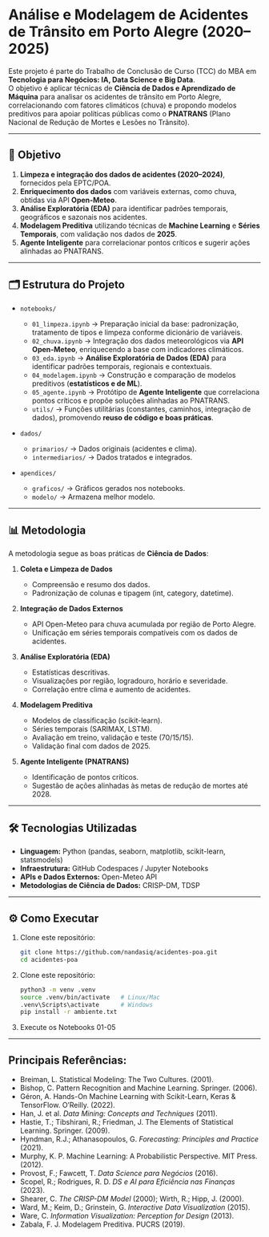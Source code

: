 # Análise e Modelagem de Acidentes de Trânsito em Porto Alegre (2020–2025)

Este projeto é parte do Trabalho de Conclusão de Curso (TCC) do MBA em **Tecnologia para Negócios: IA, Data Science e Big Data**.  
O objetivo é aplicar técnicas de **Ciência de Dados e Aprendizado de Máquina** para analisar os acidentes de trânsito em Porto Alegre, correlacionando com fatores climáticos (chuva) e propondo modelos preditivos para apoiar políticas públicas como o **PNATRANS** (Plano Nacional de Redução de Mortes e Lesões no Trânsito).  

---

## 🎯 Objetivo

1. **Limpeza e integração dos dados de acidentes (2020–2024)**, fornecidos pela EPTC/POA.  
2. **Enriquecimento dos dados** com variáveis externas, como chuva, obtidas via API **Open-Meteo**.  
3. **Análise Exploratória (EDA)** para identificar padrões temporais, geográficos e sazonais nos acidentes.  
4. **Modelagem Preditiva** utilizando técnicas de **Machine Learning** e **Séries Temporais**, com validação nos dados de **2025**.  
5. **Agente Inteligente** para correlacionar pontos críticos e sugerir ações alinhadas ao PNATRANS.  

---

## 🗂️ Estrutura do Projeto

- `notebooks/`  
  - `01_limpeza.ipynb` → Preparação inicial da base: padronização, tratamento de tipos e limpeza conforme dicionário de variáveis.    
  - `02_chuva.ipynb` → Integração dos dados meteorológicos via **API Open-Meteo**, enriquecendo a base com indicadores climáticos.
  - `03_eda.ipynb` → **Análise Exploratória de Dados (EDA)** para identificar padrões temporais, regionais e contextuais.   
  - `04_modelagem.ipynb` → Construção e comparação de modelos preditivos (**estatísticos e de ML**).  
  - `05_agente.ipynb` → Protótipo de **Agente Inteligente** que correlaciona pontos críticos e propõe soluções alinhadas ao PNATRANS.  
  - `utils/` → Funções utilitárias (constantes, caminhos, integração de dados), promovendo **reuso de código e boas práticas**.  

- `dados/`  
  - `primarios/` → Dados originais (acidentes e clima).  
  - `intermediarios/` → Dados tratados e integrados.  

- `apendices/`
   - `graficos/` → Gráficos gerados nos notebooks.  
   - `modelo/` → Armazena melhor modelo.  

---

## 📊 Metodologia

A metodologia segue as boas práticas de **Ciência de Dados**:

1. **Coleta e Limpeza de Dados**  
   - Compreensão e resumo dos dados.  
   - Padronização de colunas e tipagem (int, category, datetime).   

2. **Integração de Dados Externos**  
   - API Open-Meteo para chuva acumulada por região de Porto Alegre.  
   - Unificação em séries temporais compatíveis com os dados de acidentes.  

3. **Análise Exploratória (EDA)**  
   - Estatísticas descritivas.  
   - Visualizações por região, logradouro, horário e severidade.  
   - Correlação entre clima e aumento de acidentes.  

4. **Modelagem Preditiva**  
   - Modelos de classificação (scikit-learn).  
   - Séries temporais (SARIMAX, LSTM).  
   - Avaliação em treino, validação e teste (70/15/15).  
   - Validação final com dados de 2025.  

5. **Agente Inteligente (PNATRANS)**  
   - Identificação de pontos críticos.  
   - Sugestão de ações alinhadas às metas de redução de mortes até 2028.  

---

## 🛠️ Tecnologias Utilizadas

- **Linguagem:** Python (pandas, seaborn, matplotlib, scikit-learn, statsmodels)  
- **Infraestrutura:** GitHub Codespaces / Jupyter Notebooks  
- **APIs e Dados Externos:** Open-Meteo API  
- **Metodologias de Ciência de Dados:** CRISP-DM, TDSP  

---

## ⚙️ Como Executar

1. Clone este repositório:  
   ```bash
   git clone https://github.com/nandasiq/acidentes-poa.git
   cd acidentes-poa
2. Clone este repositório:  
   ```bash
   python3 -m venv .venv
   source .venv/bin/activate   # Linux/Mac
   .venv\Scripts\activate      # Windows
   pip install -r ambiente.txt
3. Execute os Notebooks 01-05  

-----------------------
## Principais Referências:

* Breiman, L. Statistical Modeling: The Two Cultures. (2001).
* Bishop, C. Pattern Recognition and Machine Learning. Springer. (2006).
* Géron, A. Hands-On Machine Learning with Scikit-Learn, Keras & TensorFlow. O’Reilly. (2022).
* Han, J. et al. *Data Mining: Concepts and Techniques* (2011).
* Hastie, T.; Tibshirani, R.; Friedman, J. The Elements of Statistical Learning. Springer. (2009).
* Hyndman, R.J.; Athanasopoulos, G. *Forecasting: Principles and Practice* (2021).
* Murphy, K. P. Machine Learning: A Probabilistic Perspective. MIT Press. (2012).
* Provost, F.; Fawcett, T. *Data Science para Negócios* (2016).
* Scopel, R.; Rodrigues, R. D. *DS e AI para Eficiência nas Finanças* (2023).
* Shearer, C. *The CRISP-DM Model* (2000); Wirth, R.; Hipp, J. (2000).    
* Ward, M.; Keim, D.; Grinstein, G. *Interactive Data Visualization* (2015).  
* Ware, C. *Information Visualization: Perception for Design* (2013).  
* Zabala, F. J. Modelagem Preditiva. PUCRS (2019).